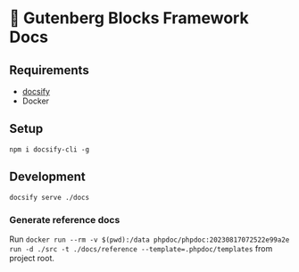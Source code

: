 # 🧱 Gutenberg Blocks Framework Docs

## Requirements

* [docsify](https://docsify.js.org/)
* Docker

## Setup

`npm i docsify-cli -g`

## Development

`docsify serve ./docs`

### Generate reference docs

Run `docker run --rm -v $(pwd):/data phpdoc/phpdoc:20230817072522e99a2e run -d ./src -t ./docs/reference --template=.phpdoc/templates` from project root.